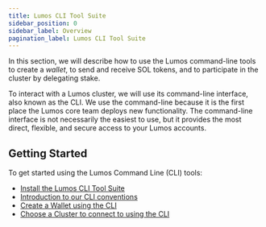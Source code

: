 ```yaml
---
title: Lumos CLI Tool Suite
sidebar_position: 0
sidebar_label: Overview
pagination_label: Lumos CLI Tool Suite
---
```


In this section, we will describe how to use the Lumos command-line tools to
create a _wallet_, to send and receive SOL tokens, and to participate in the
cluster by delegating stake.

To interact with a Lumos cluster, we will use its command-line interface, also
known as the CLI. We use the command-line because it is the first place the
Lumos core team deploys new functionality. The command-line interface is not
necessarily the easiest to use, but it provides the most direct, flexible, and
secure access to your Lumos accounts.

## Getting Started

To get started using the Lumos Command Line (CLI) tools:

- [Install the Lumos CLI Tool Suite](./install.md)
- [Introduction to our CLI conventions](./intro.md)
- [Create a Wallet using the CLI](./wallets/index.md)
- [Choose a Cluster to connect to using the CLI](./examples/choose-a-cluster.md)
